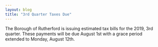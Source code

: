 ```yaml
---
layout: blog
title: "3rd Quarter Taxes Due"
---
```


The Borough of Rutherford is issuing estimated tax bills for the 2019, 3rd quarter. These payments will be due August 1st with a grace period extended to Monday, August 12th.
